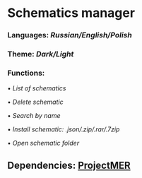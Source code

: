 # Schematics manager


### Languages: *Russian/English/Polish*



### Theme: *Dark/Light*



### Functions:

• *List of schematics*

• *Delete schematic*
	
• *Search by name*
	
• *Install schematic: .json/.zip/.rar/.7zip*
	
• *Open schematic folder*



## Dependencies: <a href="https://github.com/Michal78900/ProjectMER">ProjectMER</a>

